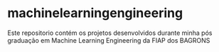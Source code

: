 # machinelearningengineering
Este repositorio contém os projetos desenvolvidos durante minha pós graduação em Machine Learning Engineering da FIAP dos BAGRONS
